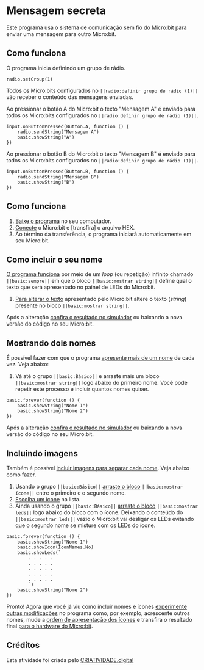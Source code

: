 # Mensagem secreta
Este programa usa o sistema de comunicação sem fio do Micro:bit para enviar uma mensagem para outro Micro:bit. 

## Como funciona
O programa inicia definindo um grupo de rádio.

```blocks
radio.setGroup(1)
```
Todos os Micro:bits configurados no ```||radio:definir grupo de rádio (1)||``` vão receber o conteúdo das mensagens enviadas.

Ao pressionar o botão A do Micro:bit o texto "Mensagem A" é enviado para todos os Micro:bits configurados no ```||radio:definir grupo de rádio (1)||```.
```blocks
input.onButtonPressed(Button.A, function () {
    radio.sendString("Mensagem A")
    basic.showString("A")
})
```

Ao pressionar o botão B do Micro:bit o texto "Mensagem B" é enviado para todos os Micro:bits configurados no ```||radio:definir grupo de rádio (1)||```.

```blocks
input.onButtonPressed(Button.B, function () {
    radio.sendString("Mensagem B")
    basic.showString("B")
})
```

## Como funciona
1. [Baixe o programa](https://youtu.be/3d71vvRIwuY?t=1m16s) no seu computador.
1. [Conecte](https://youtu.be/3d71vvRIwuY?t=2m12s) o Micro:bit e [transfira] o arquivo HEX.
1. Ao término da transferência, o programa iniciará automaticamente em seu Micro:bit.

## Como incluir o seu nome
[O programa funciona](https://youtu.be/3d71vvRIwuY?t=5m21s) por meio de um *loop* (ou repetição) infinito chamado ```||basic:sempre||``` em que o bloco  ```||basic:mostrar string||``` define qual o texto que será apresentado no painel de LEDs do Micro:bit. 

1. [Para alterar o texto](https://youtu.be/3d71vvRIwuY?t=5m58s) apresentado pelo Micro:bit altere o texto (*string*) presente no bloco ```||basic:mostrar string||```.

Após a alteração [confira o resultado no simulador](https://youtu.be/3d71vvRIwuY?t=6m21s) ou baixando a nova versão do código no seu Micro:bit.

## Mostrando dois nomes
É possível fazer com que o programa [apresente mais de um nome](https://youtu.be/3d71vvRIwuY?t=7m10s) de cada vez. Veja abaixo:
1. Vá até o grupo ```||basic:Básico||``` e arraste mais um bloco ``||basic:mostrar string||`` logo abaixo do primeiro nome. Você pode repetir este processo e incluir quantos nomes quiser.

```blocks
basic.forever(function () {
    basic.showString("Nome 1")
    basic.showString("Nome 2")
})
```
Após a alteração [confira o resultado no simulador](https://youtu.be/3d71vvRIwuY?t=8m20s) ou baixando a nova versão do código no seu Micro:bit.

## Incluindo imagens
Também é possível [incluir imagens para separar cada nome](https://youtu.be/3d71vvRIwuY?t=8m51s). Veja abaixo como fazer.
1. Usando o grupo ```||basic:Básico||``` [arraste o bloco](https://youtu.be/3d71vvRIwuY?t=8m57s) ```||basic:mostrar ícone||``` entre o primeiro e o segundo nome.
1. [Escolha um ícone](https://youtu.be/3d71vvRIwuY?t=9m25s) na lista.
1. Ainda usando o grupo ```||basic:Básico||``` [arraste o bloco](https://youtu.be/3d71vvRIwuY?t=9m49s) ```||basic:mostrar leds||``` logo abaixo do bloco com o ícone. Deixando o conteúdo do ```||basic:mostrar leds||``` vazio o Micro:bit vai desligar os LEDs evitando que o segundo nome se misture com os LEDs do ícone.

```blocks
basic.forever(function () {
    basic.showString("Nome 1")
    basic.showIcon(IconNames.No)
    basic.showLeds(`
        . . . . .
        . . . . .
        . . . . .
        . . . . .
        . . . . .
        `)
    basic.showString("Nome 2")
})
```
Pronto! Agora que você já viu como incluir nomes e ícones [experimente outras modificações](https://youtu.be/3d71vvRIwuY?t=11m46s) no programa como, por exemplo, acrescente outros nomes, mude a [ordem de apresentação dos ícones](https://youtu.be/3d71vvRIwuY?t=12m03s) e transfira o resultado final [para o hardware do Micro:bit](https://youtu.be/3d71vvRIwuY?t=14m00s).

## Créditos
Esta atividade foi criada pelo [CRIATIVIDADE.digital](https://criatividade.digital)


